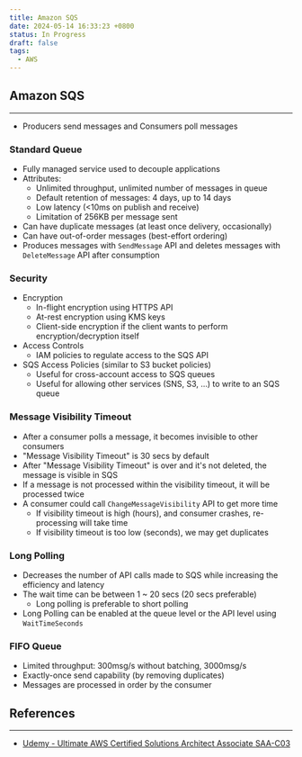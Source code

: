 ```yaml
---
title: Amazon SQS
date: 2024-05-14 16:33:23 +0800
status: In Progress
draft: false
tags:
  - AWS
---
```

## Amazon SQS
---
- Producers send messages and Consumers poll messages

### Standard Queue
- Fully managed service used to decouple applications
- Attributes:
	- Unlimited throughput, unlimited number of messages in queue
	- Default retention of messages: 4 days, up to 14 days
	- Low latency (<10ms on publish and receive)
	- Limitation of 256KB per message sent
- Can have duplicate messages (at least once delivery, occasionally)
- Can have out-of-order messages (best-effort ordering)
- Produces messages with `SendMessage` API and deletes messages with `DeleteMessage` API after consumption

### Security
- Encryption
	- In-flight encryption using HTTPS API
	- At-rest encryption using KMS keys
	- Client-side encryption if the client wants to perform encryption/decryption itself
- Access Controls
	- IAM policies to regulate access to the SQS API
- SQS Access Policies (similar to S3 bucket policies)
	- Useful for cross-account access to SQS queues
	- Useful for allowing other services (SNS, S3, ...) to write to an SQS queue

### Message Visibility Timeout
- After a consumer polls a message, it becomes invisible to other consumers
- "Message Visibility Timeout" is 30 secs by default
- After "Message Visibility Timeout" is over and it's not deleted, the message is visible in SQS
- If a message is not processed within the visibility timeout, it will be processed twice
- A consumer could call `ChangeMessageVisibility` API to get more time
	- If visibility timeout is high (hours), and consumer crashes, re-processing will take time
	- If visibility timeout is too low (seconds), we may get duplicates

### Long Polling
- Decreases the number of API calls made to SQS while increasing the efficiency and latency
- The wait time can be between 1 ~ 20 secs (20 secs preferable)
	- Long polling is preferable to short polling
- Long Polling can be enabled at the queue level or the API level using `WaitTimeSeconds`

### FIFO Queue
- Limited throughput: 300msg/s without batching, 3000msg/s
- Exactly-once send capability (by removing duplicates)
- Messages are processed in order by the consumer

## References
---
- [Udemy - Ultimate AWS Certified Solutions Architect Associate SAA-C03](https://www.udemy.com/course/aws-certified-solutions-architect-associate-saa-c03)
